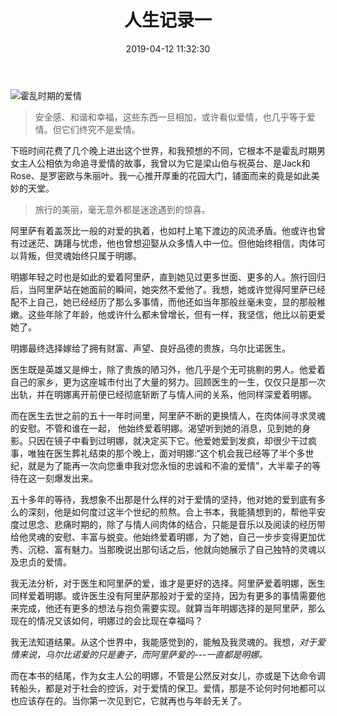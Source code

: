 ﻿---
title: 人生记录一
date: 2019-04-12 11:32:30
tags:
---

![霍乱时期的爱情](http://upload-images.jianshu.io/upload_images/3650492-4bce061331b8926a.jpg?imageMogr2/auto-orient/strip%7CimageView2/2/w/1240)

>安全感、和谐和幸福，这些东西一旦相加，或许看似爱情，也几乎等于爱情。但它们终究不是爱情。

下班时间花费了几个晚上进出这个世界，和我预想的不同，它根本不是霍乱时期男女主人公相依为命追寻爱情的故事，我曾以为它是梁山伯与祝英台、是Jack和Rose、是罗密欧与朱丽叶。我一心推开厚重的花园大门，铺面而来的竟是如此美妙的天堂。
>旅行的美丽，毫无意外都是迷途遇到的惊喜。

阿里萨有着盖茨比一般的对爱的执着，也如村上笔下渡边的风流矛盾。他或许也曾有过迷茫、踌躇与忧虑，他也曾想迎娶从众多情人中一位。但他始终相信，肉体可以背叛，但灵魂始终只属于明娜。

明娜年轻之时也是如此的爱着阿里萨，直到她见过更多世面、更多的人。旅行回归后，当阿里萨站在她面前的瞬间，她突然不爱他了。我想，她或许觉得阿里萨已经配不上自己，她已经经历了那么多事情，而他还如当年那般丝毫未变，显的那般稚嫩。这些年除了年龄，他或许什么都未曾增长，但有一样，我坚信，他比以前更爱她了。

明娜最终选择嫁给了拥有财富、声望、良好品德的贵族，乌尔比诺医生。

医生既是英雄又是绅士，除了贵族的陋习外，他几乎是个无可挑剔的男人。他爱着自己的家乡，更为这座城市付出了大量的努力。回顾医生的一生，仅仅只是那一次出轨，并在明娜离开前便已经彻底斩断了与情人间的关系，他同样深爱着明娜。

而在医生去世之前的五十一年时间里，阿里萨不断的更换情人，在肉体间寻求灵魂的安慰。不管和谁在一起， 他始终爱着明娜。渴望听到她的消息，见到她的身影。只因在镜子中看到过明娜，就决定买下它。他爱她爱到发疯，却很少干过疯事，唯独在医生葬礼结束的那个晚上，面对明娜:“这个机会我已经等了半个多世纪，就是为了能再一次向您重申我对您永恒的忠诚和不渝的爱情”，大半辈子的等待在这一刻爆发出来。

五十多年的等待，我想象不出那是什么样的对于爱情的坚持，他对她的爱到底有多么的深刻，他是如何度过这半个世纪的煎熬。合上书本，我能猜想到的，帮他平安度过思念、悲痛时期的，除了与情人间肉体的结合，只能是音乐以及阅读的经历带给他灵魂的安慰、丰富与蜕变。他始终爱着明娜，为了她，自己一步步变得更加优秀、沉稳、富有魅力。当那晚说出那句话之后，他就向她展示了自己独特的灵魂以及忠贞的爱情。

我无法分析，对于医生和阿里萨的爱，谁才是更好的选择。阿里萨爱着明娜，医生同样爱着明娜。或许医生没有阿里萨那般对于爱的坚持，因为有更多的事情需要他来完成，他还有更多的想法与抱负需要实现。就算当年明娜选择的是阿里萨，那么现在的情况又该如何，明娜过的会比现在幸福吗？

我无法知道结果。从这个世界中，我能感觉到的，能触及我灵魂的。我想，*对于爱情来说，乌尔比诺爱的只是妻子，而阿里萨爱的---一直都是明娜。*

而在本书的结尾，作为女主人公的明娜，不管是公然反对女儿，亦或是下达命令调转船头，都是对于社会的控诉，对于爱情的保卫。爱情，那是不论何时何地都可以也应该存在的。当你第一次见到它，它就再也与年龄无关了。